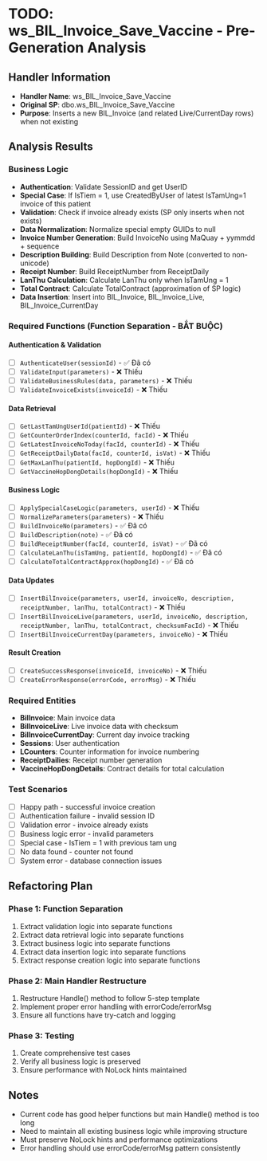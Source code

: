 # TODO: ws_BIL_Invoice_Save_Vaccine - Pre-Generation Analysis

## Handler Information
- **Handler Name**: ws_BIL_Invoice_Save_Vaccine
- **Original SP**: dbo.ws_BIL_Invoice_Save_Vaccine
- **Purpose**: Inserts a new BIL_Invoice (and related Live/CurrentDay rows) when not existing

## Analysis Results

### Business Logic
- **Authentication**: Validate SessionID and get UserID
- **Special Case**: If IsTiem = 1, use CreatedByUser of latest IsTamUng=1 invoice of this patient
- **Validation**: Check if invoice already exists (SP only inserts when not exists)
- **Data Normalization**: Normalize special empty GUIDs to null
- **Invoice Number Generation**: Build InvoiceNo using MaQuay + yymmdd + sequence
- **Description Building**: Build Description from Note (converted to non-unicode)
- **Receipt Number**: Build ReceiptNumber from ReceiptDaily
- **LanThu Calculation**: Calculate LanThu only when IsTamUng = 1
- **Total Contract**: Calculate TotalContract (approximation of SP logic)
- **Data Insertion**: Insert into BIL_Invoice, BIL_Invoice_Live, BIL_Invoice_CurrentDay

### Required Functions (Function Separation - BẮT BUỘC)

#### Authentication & Validation
- [ ] `AuthenticateUser(sessionId)` - ✅ Đã có
- [ ] `ValidateInput(parameters)` - ❌ Thiếu
- [ ] `ValidateBusinessRules(data, parameters)` - ❌ Thiếu
- [ ] `ValidateInvoiceExists(invoiceId)` - ❌ Thiếu

#### Data Retrieval
- [ ] `GetLastTamUngUserId(patientId)` - ❌ Thiếu
- [ ] `GetCounterOrderIndex(counterId, facId)` - ❌ Thiếu
- [ ] `GetLatestInvoiceNoToday(facId, counterId)` - ❌ Thiếu
- [ ] `GetReceiptDailyData(facId, counterId, isVat)` - ❌ Thiếu
- [ ] `GetMaxLanThu(patientId, hopDongId)` - ❌ Thiếu
- [ ] `GetVaccineHopDongDetails(hopDongId)` - ❌ Thiếu

#### Business Logic
- [ ] `ApplySpecialCaseLogic(parameters, userId)` - ❌ Thiếu
- [ ] `NormalizeParameters(parameters)` - ❌ Thiếu
- [ ] `BuildInvoiceNo(parameters)` - ✅ Đã có
- [ ] `BuildDescription(note)` - ✅ Đã có
- [ ] `BuildReceiptNumber(facId, counterId, isVat)` - ✅ Đã có
- [ ] `CalculateLanThu(isTamUng, patientId, hopDongId)` - ✅ Đã có
- [ ] `CalculateTotalContractApprox(hopDongId)` - ✅ Đã có

#### Data Updates
- [ ] `InsertBilInvoice(parameters, userId, invoiceNo, description, receiptNumber, lanThu, totalContract)` - ❌ Thiếu
- [ ] `InsertBilInvoiceLive(parameters, userId, invoiceNo, description, receiptNumber, lanThu, totalContract, checksumFacId)` - ❌ Thiếu
- [ ] `InsertBilInvoiceCurrentDay(parameters, invoiceNo)` - ❌ Thiếu

#### Result Creation
- [ ] `CreateSuccessResponse(invoiceId, invoiceNo)` - ❌ Thiếu
- [ ] `CreateErrorResponse(errorCode, errorMsg)` - ❌ Thiếu

### Required Entities
- **BilInvoice**: Main invoice data
- **BilInvoiceLive**: Live invoice data with checksum
- **BilInvoiceCurrentDay**: Current day invoice tracking
- **Sessions**: User authentication
- **LCounters**: Counter information for invoice numbering
- **ReceiptDailies**: Receipt number generation
- **VaccineHopDongDetails**: Contract details for total calculation

### Test Scenarios
- [ ] Happy path - successful invoice creation
- [ ] Authentication failure - invalid session ID
- [ ] Validation error - invoice already exists
- [ ] Business logic error - invalid parameters
- [ ] Special case - IsTiem = 1 with previous tam ung
- [ ] No data found - counter not found
- [ ] System error - database connection issues

## Refactoring Plan

### Phase 1: Function Separation
1. Extract validation logic into separate functions
2. Extract data retrieval logic into separate functions
3. Extract business logic into separate functions
4. Extract data insertion logic into separate functions
5. Extract response creation logic into separate functions

### Phase 2: Main Handler Restructure
1. Restructure Handle() method to follow 5-step template
2. Implement proper error handling with errorCode/errorMsg
3. Ensure all functions have try-catch and logging

### Phase 3: Testing
1. Create comprehensive test cases
2. Verify all business logic is preserved
3. Ensure performance with NoLock hints maintained

## Notes
- Current code has good helper functions but main Handle() method is too long
- Need to maintain all existing business logic while improving structure
- Must preserve NoLock hints and performance optimizations
- Error handling should use errorCode/errorMsg pattern consistently
